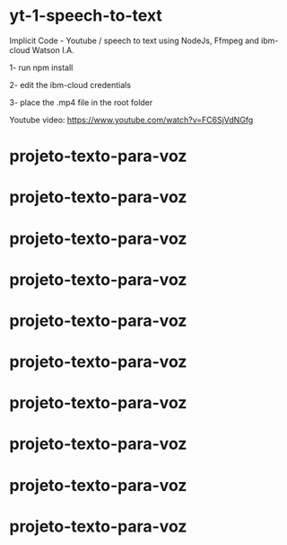 # yt-1-speech-to-text
Implicit Code - Youtube / speech to text using NodeJs, Ffmpeg and ibm-cloud Watson I.A.

1- run npm install

2- edit the ibm-cloud credentials

3- place the .mp4 file in the root folder

Youtube video:
https://www.youtube.com/watch?v=FC6SjVdNGfg

# projeto-texto-para-voz
# projeto-texto-para-voz
# projeto-texto-para-voz
# projeto-texto-para-voz
# projeto-texto-para-voz
# projeto-texto-para-voz
# projeto-texto-para-voz
# projeto-texto-para-voz
# projeto-texto-para-voz
# projeto-texto-para-voz
